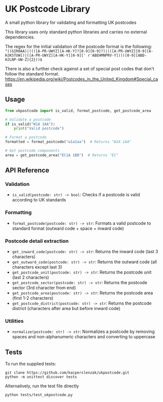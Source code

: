 # UK Postcode Library

A small python library for validating and formatting UK postcodes

This library uses only standard python libraries and carries no external dependencies.

The regex for the initial validation of the postcode format is the following:
`^((GIR0AA)|((([A-PR-UWYZ][A-HK-Y]?[0-9][0-9]?)|(([A-PR-UWYZ][0-9][A-HJKSTUW])|([A-PR-UWYZ][A-HK-Y][0-9]['
    r'ABEHMNPRV-Y])))[0-9][ABD-HJLNP-UW-Z]{2}))$`

There is also a further check against a set of special post codes that don't follow the standard format.
https://en.wikipedia.org/wiki/Postcodes_in_the_United_Kingdom#Special_cases

## Usage

```python
from ukpostcode import is_valid, format_postcode, get_postcode_area

# Validate a postcode
if is_valid("W1A 1AA"):
    print("Valid postcode")

# Format a postcode
formatted = format_postcode("w1a1aa")  # Returns "W1A 1AA"

# Get postcode components
area = get_postcode_area("EC1A 1BB")  # Returns "EC"
```

## API Reference

### Validation

- `is_valid(postcode: str) -> bool`: Checks if a postcode is valid according to UK standards

### Formatting

- `format_postcode(postcode: str) -> str`: Formats a valid postcode to standard format (outward code + space + inward code)

### Postcode detail extraction

- `get_inward_code(postcode: str) -> str`: Returns the inward code (last 3 characters)
- `get_outward_code(postcode: str) -> str`: Returns the outward code (all characters except last 3)
- `get_postcode_unit(postcode: str) -> str`: Returns the postcode unit (last 2 characters)
- `get_postcode_sector(postcode: str) -> str`: Returns the postcode sector (3rd character from end)
- `get_postcode_area(postcode: str) -> str`: Returns the postcode area (first 1-2 characters)
- `get_postcode_district(postcode: str) -> str`: Returns the postcode district (characters after area but before inward code)

### Utilities

- `normalize(postcode: str) -> str`: Normalizes a postcode by removing spaces and non-alphanumeric characters and converting to uppercase

## Tests

To run the supplied tests:

```commandline
git clone https://github.com/kacperslenzak/ukpostcode.git
python -m unittest discover tests
```

Alternatively, run the test file directly

```commandline
python tests/test_ukpostcode.py
```